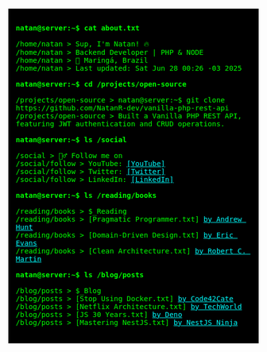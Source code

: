 <pre style="font-family: 'Courier New', monospace; background: #000; color: #0f0; padding: 15px; font-size: larger;">
<code>
<strong>natan@server:~$ cat about.txt</strong>
  
/home/natan > Sup, I'm Natan! 🔥
/home/natan > Backend Developer | PHP & NODE
/home/natan > 📌 Maringá, Brazil
/home/natan > Last updated: Sat Jun 28 00:26 -03 2025

<strong>natan@server:~$ cd /projects/open-source</strong>
  
/projects/open-source > natan@server:~$ git clone https://github.com/NatanR-dev/vanilla-php-rest-api
/projects/open-source > Built a Vanilla PHP REST API, featuring JWT authentication and CRUD operations.

<strong>natan@server:~$ ls /social</strong>
  
/social > 🚶‍♂️ Follow me on
/social/follow > YouTube: <a href="https://youtube.com/@natanrdev" style="color: #0ff;">[YouTube]</a>
/social/follow > Twitter: <a href="https://twitter.com/natanrdev" style="color: #0ff;">[Twitter]</a>
/social/follow > LinkedIn: <a href="https://linkedin.com/in/natanr-dev" style="color: #0ff;">[LinkedIn]</a>

<strong>natan@server:~$ ls /reading/books</strong>
  
/reading/books > $_Reading
/reading/books > [Pragmatic Programmer.txt] <a href="https://www.amazon.com/Pragmatic-Programmer-Journey-Mastery-Anniversary/dp/0135957052" style="color: #0ff;">by Andrew Hunt</a>
/reading/books > [Domain-Driven Design.txt] <a href="https://www.amazon.com/Domain-Driven-Design-Tackling-Complexity-Software/dp/0321125215" style="color: #0ff;">by Eric Evans</a>
/reading/books > [Clean Architecture.txt] <a href="https://www.amazon.com/Clean-Architecture-Craftsmans-Software-Structure/dp/0134494164" style="color: #0ff;">by Robert C. Martin</a>

<strong>natan@server:~$ ls /blog/posts</strong>
  
/blog/posts > $_Blog
/blog/posts > [Stop Using Docker.txt] <a href="https://dev.to/code42cate/stop-using-docker-like-its-2015-1o5l?ref=dailydev" style="color: #0ff;">by Code42Cate</a>
/blog/posts > [Netflix Architecture.txt] <a href="https://newsletter.techworld-with-milan.com/p/how-does-netflix-manage-to-show-you?ref=dailydev" style="color: #0ff;">by TechWorld</a>
/blog/posts > [JS 30 Years.txt] <a href="https://deno.com/blog/history-of-javascript" style="color: #0ff;">by Deno</a>
/blog/posts > [Mastering NestJS.txt] <a href="https://dev.to/nestjs-ninja/mastering-nestjs-building-scalable-systems-with-abstractions-ex-different-databases-5cen" style="color: #0ff;">by NestJS Ninja</a>
</code>
</pre>
